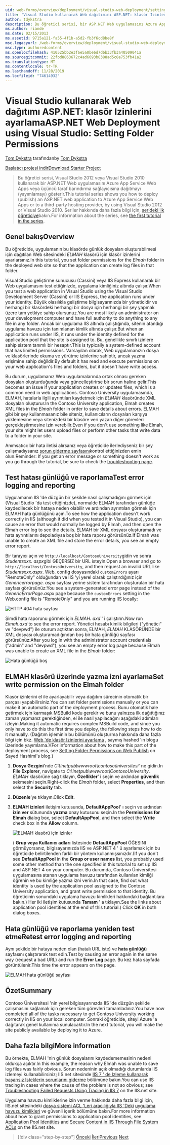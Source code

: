 ```yaml
---
uid: web-forms/overview/deployment/visual-studio-web-deployment/setting-folder-permissions
title: 'Visual Studio kullanarak Web dağıtımını ASP.NET: klasör Izinlerini ayarlama | Microsoft Docs'
author: tdykstra
description: Bu öğretici serisi, bir ASP.NET Web uygulamasını Azure App Service Web Apps veya üçüncü taraf bir barındırma sağlayıcısına, usin...
ms.author: riande
ms.date: 02/15/2013
ms.assetid: 9715a121-fa55-4f1b-a5d2-fb3f6cd8be8f
msc.legacyurl: /web-forms/overview/deployment/visual-studio-web-deployment/setting-folder-permissions
msc.type: authoredcontent
ms.openlocfilehash: 410525bb2e3f6e5a0be6d7d6b33fb3a40509041a
ms.sourcegitcommit: 22fbd8863672c4ad6693b8388ad5c8e753fb41a2
ms.translationtype: MT
ms.contentlocale: tr-TR
ms.lasthandoff: 11/28/2019
ms.locfileid: "74614932"
---
```

# <a name="aspnet-web-deployment-using-visual-studio-setting-folder-permissions"></a><span data-ttu-id="f84be-103">Visual Studio kullanarak Web dağıtımı ASP.NET: klasör Izinlerini ayarlama</span><span class="sxs-lookup"><span data-stu-id="f84be-103">ASP.NET Web Deployment using Visual Studio: Setting Folder Permissions</span></span>

<span data-ttu-id="f84be-104">[Tom Dykstra](https://github.com/tdykstra) tarafından</span><span class="sxs-lookup"><span data-stu-id="f84be-104">by [Tom Dykstra](https://github.com/tdykstra)</span></span>

[<span data-ttu-id="f84be-105">Başlatıcı projesi indir</span><span class="sxs-lookup"><span data-stu-id="f84be-105">Download Starter Project</span></span>](https://go.microsoft.com/fwlink/p/?LinkId=282627)

> <span data-ttu-id="f84be-106">Bu öğretici serisi, Visual Studio 2012 veya Visual Studio 2010 kullanarak bir ASP.NET Web uygulamasını Azure App Service Web Apps veya üçüncü taraf barındırma sağlayıcısına dağıtmayı (yayımlamayı) gösterir.</span><span class="sxs-lookup"><span data-stu-id="f84be-106">This tutorial series shows you how to deploy (publish) an ASP.NET web application to Azure App Service Web Apps or to a third-party hosting provider, by using Visual Studio 2012 or Visual Studio 2010.</span></span> <span data-ttu-id="f84be-107">Seriler hakkında daha fazla bilgi için, [serideki ilk öğreticiye](introduction.md)bakın.</span><span class="sxs-lookup"><span data-stu-id="f84be-107">For information about the series, see [the first tutorial in the series](introduction.md).</span></span>

## <a name="overview"></a><span data-ttu-id="f84be-108">Genel bakış</span><span class="sxs-lookup"><span data-stu-id="f84be-108">Overview</span></span>

<span data-ttu-id="f84be-109">Bu öğreticide, uygulamanın bu klasörde günlük dosyaları oluşturabilmesi için dağıtılan Web sitesindeki *ELMAH* klasörü için klasör izinlerini ayarlarsınız.</span><span class="sxs-lookup"><span data-stu-id="f84be-109">In this tutorial, you set folder permissions for the *Elmah* folder in the deployed web site so that the application can create log files in that folder.</span></span>

<span data-ttu-id="f84be-110">Visual Studio geliştirme sunucusu (Cassini) veya IIS Express kullanarak bir Web uygulamasını test ettiğinizde, uygulama kimliğiniz altında çalışır.</span><span class="sxs-lookup"><span data-stu-id="f84be-110">When you test a web application in Visual Studio using the Visual Studio Development Server (Cassini) or IIS Express, the application runs under your identity.</span></span> <span data-ttu-id="f84be-111">Büyük olasılıkla geliştirme bilgisayarınızda bir yöneticidir ve herhangi bir klasördeki herhangi bir dosya için herhangi bir şey yapmak üzere tam yetkiye sahip olursunuz.</span><span class="sxs-lookup"><span data-stu-id="f84be-111">You are most likely an administrator on your development computer and have full authority to do anything to any file in any folder.</span></span> <span data-ttu-id="f84be-112">Ancak bir uygulama IIS altında çalıştığında, sitenin atandığı uygulama havuzu için tanımlanan kimlik altında çalışır.</span><span class="sxs-lookup"><span data-stu-id="f84be-112">But when an application runs under IIS, it runs under the identity defined for the application pool that the site is assigned to.</span></span> <span data-ttu-id="f84be-113">Bu, genellikle sınırlı izinlere sahip sistem tanımlı bir hesaptır.</span><span class="sxs-lookup"><span data-stu-id="f84be-113">This is typically a system-defined account that has limited permissions.</span></span> <span data-ttu-id="f84be-114">Varsayılan olarak, Web uygulamanızın dosya ve klasörlerinde okuma ve yürütme izinlerine sahiptir, ancak yazma erişimine sahip değildir.</span><span class="sxs-lookup"><span data-stu-id="f84be-114">By default it has read and execute permissions on your web application's files and folders, but it doesn't have write access.</span></span>

<span data-ttu-id="f84be-115">Bu durum, uygulamanız Web uygulamalarında ortak olması gereken dosyaları oluşturduğunda veya güncelleştirirse bir sorun haline gelir.</span><span class="sxs-lookup"><span data-stu-id="f84be-115">This becomes an issue if your application creates or updates files, which is a common need in web applications.</span></span> <span data-ttu-id="f84be-116">Contoso University uygulamasında, ELMAH, hatalarla ilgili ayrıntıları kaydetmek için *ELMAH* klasöründe XML dosyaları oluşturur.</span><span class="sxs-lookup"><span data-stu-id="f84be-116">In the Contoso University application, Elmah creates XML files in the *Elmah* folder in order to save details about errors.</span></span> <span data-ttu-id="f84be-117">ELMAH gibi bir şey kullanmasanız bile siteniz, kullanıcıların dosyaları karşıya yüklemesine veya sitenizdeki bir klasöre veri yazan diğer görevleri gerçekleştirmesine izin verebilir.</span><span class="sxs-lookup"><span data-stu-id="f84be-117">Even if you don't use something like Elmah, your site might let users upload files or perform other tasks that write data to a folder in your site.</span></span>

<span data-ttu-id="f84be-118">Anımsatıcı: bir hata iletisi alırsanız veya öğreticide ilerlediyseniz bir şey çalışmadıysanız [sorun giderme sayfasını](troubleshooting.md)kontrol ettiğinizden emin olun.</span><span class="sxs-lookup"><span data-stu-id="f84be-118">Reminder: If you get an error message or something doesn't work as you go through the tutorial, be sure to check the [troubleshooting page](troubleshooting.md).</span></span>

## <a name="test-error-logging-and-reporting"></a><span data-ttu-id="f84be-119">Test hatası günlüğü ve raporlama</span><span class="sxs-lookup"><span data-stu-id="f84be-119">Test error logging and reporting</span></span>

<span data-ttu-id="f84be-120">Uygulamanın IIS 'de düzgün bir şekilde nasıl çalışmadığını görmek için (Visual Studio 'da test ettiğinizde), normalde ELMAH tarafından günlüğe kaydedilecek bir hataya neden olabilir ve ardından ayrıntıları görmek için ELMAH hata günlüğünü açın.</span><span class="sxs-lookup"><span data-stu-id="f84be-120">To see how the application doesn't work correctly in IIS (although it did when you tested it in Visual Studio), you can cause an error that would normally be logged by Elmah, and then open the Elmah error log to see the details.</span></span> <span data-ttu-id="f84be-121">ELMAH bir XML dosyası oluşturamadı ve hata ayrıntılarını depoladıysa boş bir hata raporu görürsünüz.</span><span class="sxs-lookup"><span data-stu-id="f84be-121">If Elmah was unable to create an XML file and store the error details, you see an empty error report.</span></span>

<span data-ttu-id="f84be-122">Bir tarayıcı açın ve `http://localhost/ContosoUniversity`gidin ve sonra *Studentsxxx. aspx*gibi GEÇERSIZ bir URL isteyin.</span><span class="sxs-lookup"><span data-stu-id="f84be-122">Open a browser and go to `http://localhost/ContosoUniversity`, and then request an invalid URL like *Studentsxxx.aspx*.</span></span> <span data-ttu-id="f84be-123">Web. config dosyasındaki `customErrors` ayarı "RemoteOnly" olduğundan ve IIS 'yi yerel olarak çalıştırdığınız için *Genericerrorpage. aspx* sayfası yerine sistem tarafından oluşturulan bir hata sayfası görürsünüz:</span><span class="sxs-lookup"><span data-stu-id="f84be-123">You see a system-generated error page instead of the *GenericErrorPage.aspx* page because the `customErrors` setting in the Web.config file is "RemoteOnly" and you are running IIS locally:</span></span>

![HTTP 404 hata sayfası](setting-folder-permissions/_static/image1.png)

<span data-ttu-id="f84be-125">Şimdi hata raporunu görmek için *ELMAH. axd* ' i çalıştırın.</span><span class="sxs-lookup"><span data-stu-id="f84be-125">Now run *Elmah.axd* to see the error report.</span></span> <span data-ttu-id="f84be-126">Yönetici hesabı kimlik bilgileri (&quot;yönetici&quot; ve &quot;devpwd&quot;) ile oturum açtıktan sonra, ELMAH, *ELMAH* KLASÖRÜNDE bir XML dosyası oluşturamadığından boş bir hata günlüğü sayfası görürsünüz:</span><span class="sxs-lookup"><span data-stu-id="f84be-126">After you log in with the administrator account credentials (&quot;admin&quot; and &quot;devpwd&quot;), you see an empty error log page because Elmah was unable to create an XML file in the *Elmah* folder:</span></span>

![Hata günlüğü boş](setting-folder-permissions/_static/image2.png)

## <a name="set-write-permission-on-the-elmah-folder"></a><span data-ttu-id="f84be-128">ELMAH klasörü üzerinde yazma izni ayarlama</span><span class="sxs-lookup"><span data-stu-id="f84be-128">Set write permission on the Elmah folder</span></span>

<span data-ttu-id="f84be-129">Klasör izinlerini el ile ayarlayabilir veya dağıtım sürecinin otomatik bir parçası yapabilirsiniz.</span><span class="sxs-lookup"><span data-stu-id="f84be-129">You can set folder permissions manually or you can make it an automatic part of the deployment process.</span></span> <span data-ttu-id="f84be-130">Bunu otomatik hale getirmek için karmaşık MSBuild kodu gerekir ve bunu yalnızca ilk dağıttığınız zaman yapmanız gerektiğinden, el ile nasıl yapılacağını aşağıdaki adımları izleyin.</span><span class="sxs-lookup"><span data-stu-id="f84be-130">Making it automatic requires complex MSBuild code, and since you only have to do this the first time you deploy, the following steps how to do it manually.</span></span> <span data-ttu-id="f84be-131">(Dağıtım işleminin bu bölümünü oluşturma hakkında daha fazla bilgi için bkz. [Web 'de klasör Izinlerini ayarlama](http://sedodream.com/2011/11/08/SettingFolderPermissionsOnWebPublish.aspx) , saymış hashed 'in blogu üzerinde yayımlama.)</span><span class="sxs-lookup"><span data-stu-id="f84be-131">(For information about how to make this part of the deployment process, see [Setting Folder Permissions on Web Publish](http://sedodream.com/2011/11/08/SettingFolderPermissionsOnWebPublish.aspx) on Sayed Hashimi's blog.)</span></span>

1. <span data-ttu-id="f84be-132">**Dosya Gezgini**'nde *C:\inetpub\wwwroot\contosoüniversitesi*' ne gidin.</span><span class="sxs-lookup"><span data-stu-id="f84be-132">In **File Explorer**, navigate to *C:\inetpub\wwwroot\ContosoUniversity*.</span></span> <span data-ttu-id="f84be-133">*ELMAH* klasörüne sağ tıklayın, **Özellikler**' i seçin ve ardından **güvenlik** sekmesini seçin.</span><span class="sxs-lookup"><span data-stu-id="f84be-133">Right-click the *Elmah* folder, select **Properties**, and then select the **Security** tab.</span></span>
2. <span data-ttu-id="f84be-134">**Düzenle**‘ye tıklayın.</span><span class="sxs-lookup"><span data-stu-id="f84be-134">Click **Edit**.</span></span>
3. <span data-ttu-id="f84be-135">**ELMAH izinleri** iletişim kutusunda, **DefaultAppPool**' ı seçin ve ardından **izin ver** sütununda **yazma** onay kutusunu seçin.</span><span class="sxs-lookup"><span data-stu-id="f84be-135">In the **Permissions for Elmah** dialog box, select **DefaultAppPool**, and then select the **Write** check box in the **Allow** column.</span></span>

    ![ELMAH klasörü için izinler](setting-folder-permissions/_static/image3.png)

    <span data-ttu-id="f84be-137">( **Grup veya Kullanıcı adları** listesinde **DefaultAppPool** ÖĞESINI görmüyorsanız, bilgisayarınızda IIS ve ASP.NET 4 ' ü ayarlamak için bu öğreticide belirtilenden farklı bir yöntem kullanmışsınızdır.</span><span class="sxs-lookup"><span data-stu-id="f84be-137">(If you don't see **DefaultAppPool** in the **Group or user names** list, you probably used some other method than the one specified in this tutorial to set up IIS and ASP.NET 4 on your computer.</span></span> <span data-ttu-id="f84be-138">Bu durumda, Contoso Üniversitesi uygulamasına atanan uygulama havuzu tarafından kullanılan kimliği öğrenin ve bu kimliğe yazma izni verin.</span><span class="sxs-lookup"><span data-stu-id="f84be-138">In that case, find out what identity is used by the application pool assigned to the Contoso University application, and grant write permission to that identity.</span></span> <span data-ttu-id="f84be-139">Bu öğreticinin sonundaki uygulama havuzu kimlikleri hakkındaki bağlantılara bakın.) Her iki iletişim kutusunda **Tamam** ' a tıklayın.</span><span class="sxs-lookup"><span data-stu-id="f84be-139">See the links about application pool identities at the end of this tutorial.) Click **OK** in both dialog boxes.</span></span>

## <a name="retest-error-logging-and-reporting"></a><span data-ttu-id="f84be-140">Hata günlüğü ve raporlama yeniden test etme</span><span class="sxs-lookup"><span data-stu-id="f84be-140">Retest error logging and reporting</span></span>

<span data-ttu-id="f84be-141">Aynı şekilde bir hataya neden olan (hatalı URL iste) ve **hata günlüğü** sayfasını çalıştırarak test edin.</span><span class="sxs-lookup"><span data-stu-id="f84be-141">Test by causing an error again in the same way (request a bad URL) and run the **Error Log** page.</span></span> <span data-ttu-id="f84be-142">Bu kez hata sayfada görüntülenir.</span><span class="sxs-lookup"><span data-stu-id="f84be-142">This time the error appears on the page.</span></span>

![ELMAH hata günlüğü sayfası](setting-folder-permissions/_static/image4.png)

## <a name="summary"></a><span data-ttu-id="f84be-144">Özet</span><span class="sxs-lookup"><span data-stu-id="f84be-144">Summary</span></span>

<span data-ttu-id="f84be-145">Contoso Üniversitesi 'nin yerel bilgisayarınızda IIS 'de düzgün şekilde çalışmasını sağlamak için gereken tüm görevleri tamamladınız.</span><span class="sxs-lookup"><span data-stu-id="f84be-145">You have now completed all of the tasks necessary to get Contoso University working correctly in IIS on your local computer.</span></span> <span data-ttu-id="f84be-146">Sonraki öğreticide, siteyi Azure 'a dağıtarak genel kullanıma sunulacaktır.</span><span class="sxs-lookup"><span data-stu-id="f84be-146">In the next tutorial, you will make the site publicly available by deploying it to Azure.</span></span>

## <a name="more-information"></a><span data-ttu-id="f84be-147">Daha fazla bilgi</span><span class="sxs-lookup"><span data-stu-id="f84be-147">More information</span></span>

<span data-ttu-id="f84be-148">Bu örnekte, ELMAH 'nin günlük dosyalarını kaydedememesinin nedeni oldukça açıktır.</span><span class="sxs-lookup"><span data-stu-id="f84be-148">In this example, the reason why Elmah was unable to save log files was fairly obvious.</span></span> <span data-ttu-id="f84be-149">Sorun nedeninin açık olmadığı durumlarda IIS izlemeyi kullanabilirsiniz; IIS.net sitesinde [IIS 7 ' de Izleme kullanarak başarısız Isteklerin sorunlarını giderme](https://www.iis.net/learn/troubleshoot/using-failed-request-tracing/troubleshooting-failed-requests-using-tracing-in-iis) bölümüne bakın.</span><span class="sxs-lookup"><span data-stu-id="f84be-149">You can use IIS tracing in cases where the cause of the problem is not so obvious; see [Troubleshooting Failed Requests Using Tracing in IIS 7](https://www.iis.net/learn/troubleshoot/using-failed-request-tracing/troubleshooting-failed-requests-using-tracing-in-iis) on the IIS.net site.</span></span>

<span data-ttu-id="f84be-150">Uygulama havuzu kimliklerine izin verme hakkında daha fazla bilgi için, IIS.net sitesindeki [dosya sistemi ACL 'Leri aracılığıyla IIS 'Deki](https://www.iis.net/learn/get-started/planning-for-security/secure-content-in-iis-through-file-system-acls) [uygulama havuzu kimlikleri](https://www.iis.net/learn/manage/configuring-security/application-pool-identities) ve güvenli içerik bölümüne bakın.</span><span class="sxs-lookup"><span data-stu-id="f84be-150">For more information about how to grant permissions to application pool identities, see [Application Pool Identities](https://www.iis.net/learn/manage/configuring-security/application-pool-identities) and [Secure Content in IIS Through File System ACLs](https://www.iis.net/learn/get-started/planning-for-security/secure-content-in-iis-through-file-system-acls) on the IIS.net site.</span></span>

> [!div class="step-by-step"]
> <span data-ttu-id="f84be-151">[Önceki](deploying-to-iis.md)
> [İleri](deploying-to-production.md)</span><span class="sxs-lookup"><span data-stu-id="f84be-151">[Previous](deploying-to-iis.md)
[Next](deploying-to-production.md)</span></span>
